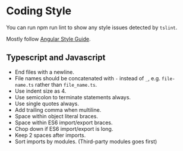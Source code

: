 # Coding Style

You can run npm run lint to show any style issues detected by ``tslint``.

Mostly follow [Angular Style Guide](https://angular.io/guide/styleguide). 



## Typescript and Javascript

- End files with a newline.
- File names should be concatenated with ``-`` instead of ``_``, e.g. ``file-name.ts`` rather than ``file_name.ts``.
- Use indent size as 4.
- Use semicolon to terminate statements always.
- Use single quotes always.
- Add trailing comma when multiline.
- Space within object literal braces.
- Space within ES6 import/export braces.
- Chop down if ES6 import/export is long.
- Keep 2 spaces after imports.
- Sort imports by modules. (Third-party modules goes first)

